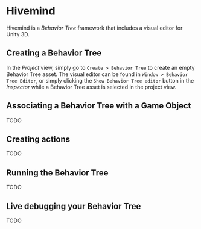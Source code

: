 # Hivemind

Hivemind is a _Behavior Tree_ framework that includes a visual editor for Unity 3D.

## Creating a Behavior Tree

In the _Project_ view, simply go to `Create > Behavior Tree` to create an empty Behavior Tree asset. The visual editor can be found in `Window > Behavior Tree Editor`, or simply clicking the `Show Behavior Tree editor` button in the _Inspector_ while a Behavior Tree asset is selected in the project view.

## Associating a Behavior Tree with a Game Object

TODO

## Creating actions

TODO

## Running the Behavior Tree

TODO

## Live debugging your Behavior Tree

TODO